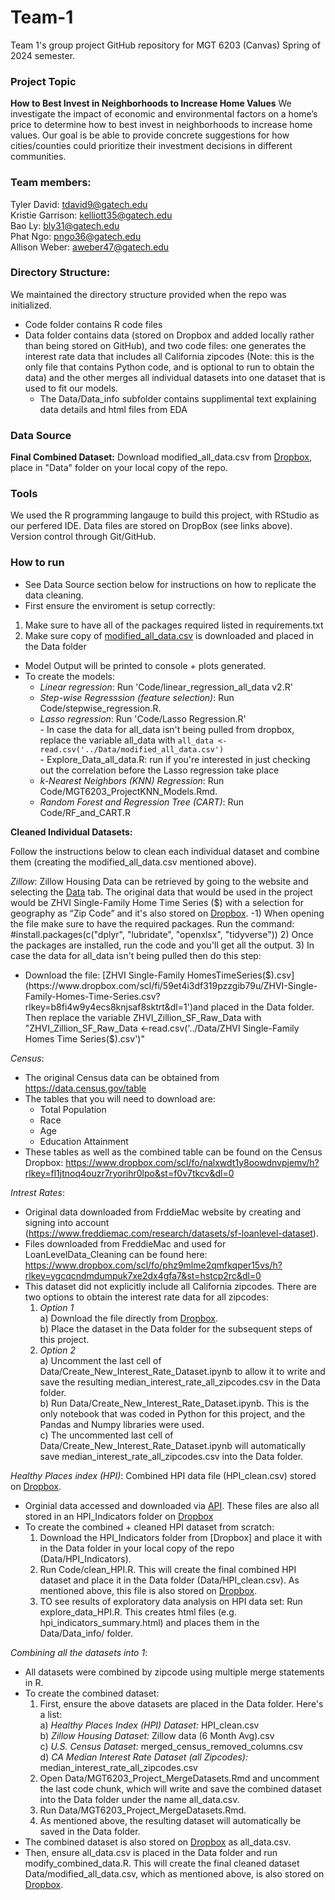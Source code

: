 # Team-1
Team 1's group project GitHub repository for MGT 6203 (Canvas) Spring of 2024 semester. 

### Project Topic
**How to Best Invest in Neighborhoods to Increase Home Values**
We investigate the impact of economic and environmental factors on a home’s price to determine how to best
invest in neighborhoods to increase home values. Our goal is be able to provide concrete suggestions for how
cities/counties could prioritize their investment decisions in different communities. 

### Team members:
Tyler David: tdavid9@gatech.edu \
Kristie Garrison: kelliott35@gatech.edu \
Bao Ly: bly31@gatech.edu \
Phat Ngo: pngo36@gatech.edu \
Allison Weber: aweber47@gatech.edu 

### Directory Structure:
We maintained the directory structure provided when the repo was initialized. 
- Code folder contains R code files
- Data folder contains data (stored on Dropbox and added locally rather than being stored on GitHub), and two code files: one generates the interest rate data that includes all California zipcodes (Note: this is the only file that contains Python code, and is optional to run to obtain the data) and the other merges all individual datasets into one dataset that is used to fit our models. 
    - The Data/Data_info subfolder contains supplimental text explaining data details and html files from EDA

### Data Source
**Final Combined Dataset:** Download modified_all_data.csv from [Dropbox](https://www.dropbox.com/scl/fi/j83hxjqj6vtdw5tluniq6/modified_all_data.csv?rlkey=rkxvcj2hqg0nawc0jr3mmi9u9&dl=0), place in "Data" folder on your local copy of the repo.
          
### Tools
We used the R programming langauge to build this project, with RStudio as our perfered IDE.
Data files are stored on DropBox (see links above).  
Version control through Git/GitHub.  

### How to run
- See Data Source section below for instructions on how to replicate the data cleaning.
- First ensure the enviroment is setup correctly:
1) Make sure to have all of the packages required listed in requirements.txt
2) Make sure copy of [modified_all_data.csv](https://www.dropbox.com/scl/fi/j83hxjqj6vtdw5tluniq6/modified_all_data.csv?rlkey=rkxvcj2hqg0nawc0jr3mmi9u9&dl=0) is downloaded and placed in the Data folder
- Model Output will be printed to console + plots generated.
- To create the models:
  - *Linear regression*: Run 'Code/linear_regression_all_data v2.R'
  - *Step-wise Regresssion (feature selection)*: Run Code/stepwise_regression.R.      
  - *Lasso regression*: Run 'Code/Lasso Regression.R'    
        - In case the data for all_data isn't being pulled from dropbox, replace the variable all_data with ```all_data <-       read.csv('../Data/modified_all_data.csv')```  
        - Explore_Data_all_data.R: run if you're interested in just checking out the correlation before the Lasso regression take place      
  - *k-Nearest Neighbors (KNN) Regression*: Run Code/MGT6203_ProjectKNN_Models.Rmd.
  - *Random Forest and Regression Tree (CART)*: Run Code/RF_and_CART.R 

**Cleaned Individual Datasets:**    

Follow the instructions below to clean each individual dataset and combine them (creating the  modified_all_data.csv mentioned above).

*Zillow*: Zillow Housing Data can be retrieved by going to the website and selecting the [Data](https://www.zillow.com/research/data/) tab. The original data that would be used in the project would be ZHVI Single-Family Home Time Series ($) with a selection for geography as “Zip Code” and it's also stored on [Dropbox](https://www.dropbox.com/scl/fi/59et4i3df319pzzgib79u/ZHVI-Single-Family-Homes-Time-Series.csv?rlkey=b8fi4w9y4ecs8knjsaf8sktrt&dl=0).
-1) When opening the file make sure to have the required packages. Run the command: 
#install.packages(c("dplyr", "lubridate", "openxlsx", "tidyverse"))
2) Once the packages are installed, run the code and you'll get all the output. 
3) In case the data for all_data isn't being pulled then do this step: 
- Download the file: [ZHVI Single-Family HomesTimeSeries($).csv](https://www.dropbox.com/scl/fi/59et4i3df319pzzgib79u/ZHVI-Single-Family-Homes-Time-Series.csv?rlkey=b8fi4w9y4ecs8knjsaf8sktrt&dl=1')and placed in the Data folder. Then replace the variable ZHVI_Zillion_SF_Raw_Data with "ZHVI_Zillion_SF_Raw_Data <-read.csv('../Data/ZHVI Single-Family Homes Time Series($).csv')"

*Census*:
- The original Census data can be obtained from https://data.census.gov/table
- The tables that you will need to download are:
  - Total Population
  - Race
  - Age
  - Education Attainment
- These tables as well as the combined table can be found on the Census Dropbox: https://www.dropbox.com/scl/fo/nalxwdt1y8oowdnvpjemv/h?rlkey=fl1jtnoq4ouzr7ryorihr0lpo&st=f0v7tkcv&dl=0

*Intrest Rates*: 
- Original data downloaded from FrddieMac website by creating and signing into account (https://www.freddiemac.com/research/datasets/sf-loanlevel-dataset).
- Files downloaded from FreddieMac and used for LoanLevelData_Cleaning can be found here: https://www.dropbox.com/scl/fo/phz9mlme2qmfkqper15vs/h?rlkey=ygcqcndmdumpuk7xe2dx4gfa7&st=hstcp2rc&dl=0
- This dataset did not explicitly include all California zipcodes. There are two options to obtain the interest rate data for all zipcodes:
  1) *Option 1*\
    a) Download the file directly from [Dropbox](https://www.dropbox.com/scl/fi/5ez1lfd9d5p6glmha7g7q/median_interest_rate_all_zipcodes.csv?rlkey=m2rfsltcdesd0jj6vzqrvgulz&dl=0).\
    b) Place the dataset in the Data folder for the subsequent steps of this project.
  2) *Option 2*\
    a) Uncomment the last cell of Data/Create_New_Interest_Rate_Dataset.ipynb to allow it to write and save the resulting median_interest_rate_all_zipcodes.csv in the Data folder.\
    b) Run Data/Create_New_Interest_Rate_Dataset.ipynb. This is the only notebook that was coded in Python for this project, and the Pandas and Numpy libraries were used.\
    c) The uncommented last cell of Data/Create_New_Interest_Rate_Dataset.ipynb will automatically save median_interest_rate_all_zipcodes.csv into the Data folder.

*Healthy Places index (HPI)*: Combined HPI data file (HPI_clean.csv) stored on [Dropbox](https://www.dropbox.com/scl/fi/cyjn3u50roha4l2esz3yx/HPI_clean.csv?rlkey=euyagrhsjtbg56ziyat5loexq&dl=0). 
- Orginial data accessed and downloaded via [API](https://api.healthyplacesindex.org/documentation). These files are also all stored in an HPI_Indicators folder on [Dropbox](https://www.dropbox.com/scl/fo/5kq5zjpfqui1g5bxm37jv/h?rlkey=cujjyrdxpfyigaq9bz4iepunp&dl=0)
- To create the combined + cleaned HPI dataset from scratch: 
  1) Download the HPI_Indicators folder from [Dropbox] and place it with in the Data folder in your local copy of the repo (Data/HPI_Indicators).  
  2) Run Code/clean_HPI.R. This will create the final combined HPI dataset and place it in the Data folder (Data/HPI_clean.csv). As mentioned above, this file is also stored on [Dropbox](https://www.dropbox.com/scl/fi/cyjn3u50roha4l2esz3yx/HPI_clean.csv?rlkey=euyagrhsjtbg56ziyat5loexq&dl=0).  
  3) TO see results of exploratory data analysis on HPI data set: Run explore_data_HPI.R. This creates html files (e.g. hpi_indicators_summary.html) and places them in the Data/Data_info/ folder. 

*Combining all the datasets into 1*:
- All datasets were combined by zipcode using multiple merge statements in R.
- To create the combined dataset:
  1) First, ensure the above datasets are placed in the Data folder. Here's a list:\
     a) *Healthy Places Index (HPI) Dataset:* HPI_clean.csv\
     b) *Zillow Housing Dataset:* Zillow data (6 Month Avg).csv\
     c) *U.S. Census Dataset:* merged_census_removed_columns.csv\
     d) *CA Median Interest Rate Dataset (all Zipcodes):* median_interest_rate_all_zipcodes.csv
  2) Open Data/MGT6203_Project_MergeDatasets.Rmd and uncomment the last code chunk, which will write and save the combined dataset into the Data folder under the name all_data.csv.
  3) Run Data/MGT6203_Project_MergeDatasets.Rmd.
  4) As mentioned above, the resulting dataset will automatically be saved in the Data folder.
- The combined dataset is also stored on [Dropbox](https://www.dropbox.com/scl/fi/emtpoaui9r1rhwba2gs7h/all_data.csv?rlkey=p4cmhe570oqd9cdsvd113cu59&dl=0) as all_data.csv.
- Then, ensure all_data.csv is placed in the Data folder and run modify_combined_data.R. This will create the final cleaned dataset Data/modified_all_data.csv, which as mentioned above, is also stored on [Dropbox](https://www.dropbox.com/scl/fi/j83hxjqj6vtdw5tluniq6/modified_all_data.csv?rlkey=rkxvcj2hqg0nawc0jr3mmi9u9&dl=0).





